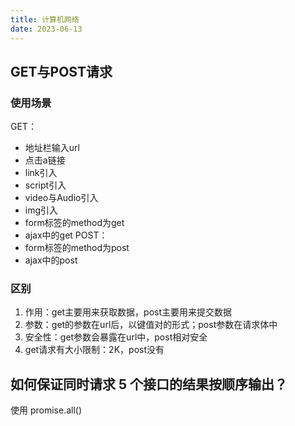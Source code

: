 ```yaml
---
title: 计算机网络
date: 2023-06-13
---
```


## GET与POST请求
### 使用场景
  GET：
  - 地址栏输入url
  - 点击a链接
  - link引入
  - script引入
  - video与Audio引入
  - img引入
  - form标签的method为get
  - ajax中的get
  POST：
  - form标签的method为post
  - ajax中的post
  
### 区别
  1. 作用：get主要用来获取数据，post主要用来提交数据
  2. 参数：get的参数在url后，以键值对的形式；post参数在请求体中
  3. 安全性：get参数会暴露在url中，post相对安全
  4. get请求有大小限制：2K，post没有

## 如何保证同时请求 5 个接口的结果按顺序输出？

使用 promise.all()
